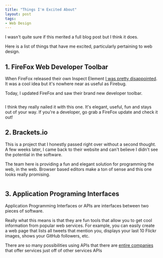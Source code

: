 ```yaml
--- 
title: "Things I'm Excited About"
layout: post
tags: 
- Web Design
---
```

I wasn't quite sure if this merited a full blog post but I think it does.

Here is a list of things that have me excited, particularly pertaining to web design.

## 1. FireFox Web Developer Toolbar

When FireFox released their own Inspect Element <a title="Nobody EVER Wants Firefox’s Inspect Element" href="http://www.insitedesignlab.com/nobody-ever-wants-firefoxs-inspect-element/">I was pretty disappointed</a>. It was a cool idea but it's nowhere near as useful as Firebug.

Today, I updated FireFox and saw their brand new developer toolbar.

<div class="img-wrap"><img class="alignnone size-full wp-image-2570" title="firefox_developer_toolbar" src="http://www.insitedesignlab.com/wp-content/uploads/2012/10/firefox_developer_toolbar.jpeg" alt="" /></div>

I think they really nailed it with this one. It's elegant, useful, fun and stays out of your way. If you're a developer, go grab a FireFox update and check it out!

## 2. Brackets.io

This is a project that I honestly passed right over without a second thought. A few weeks later, I came back to their website and can't believe I didn't see the potential in the software.

The team here is providing a fun and elegant solution for programming the web, in the web. Browser based editors make a ton of sense and this one looks really promising.

<div class="img-wrap"><img class="alignnone size-full wp-image-2572" title="brackets" src="http://www.insitedesignlab.com/wp-content/uploads/2012/10/brackets.png" alt="" /></div>

## 3. Application Programing Interfaces

Application Programming Interfaces or APIs are interfaces between two pieces of software.

Really what this means is that they are fun tools that allow you to get cool information from popular web services. For example, you can easily create a web page that lists all tweets that mention you, displays your last 10 Flickr images, shows your GitHub followers, etc.

There are so many possibilities using APIs that there are <a href="http://klout.com/">entire companies</a> that offer services just off of other services APIs